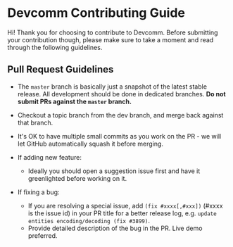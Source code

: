 # Devcomm Contributing Guide

Hi! Thank you for choosing to contribute to Devcomm. Before submitting your contribution though, please make sure to take a moment and read through the following guidelines.

## Pull Request Guidelines

- The `master` branch is basically just a snapshot of the latest stable release. All development should be done in dedicated branches. **Do not submit PRs against the `master` branch.**

- Checkout a topic branch from the dev branch, and merge back against that branch.

- It's OK to have multiple small commits as you work on the PR - we will let GitHub automatically squash it before merging.

- If adding new feature:
  - Ideally you should open a suggestion issue first and have it greenlighted before working on it.

- If fixing a bug:
  - If you are resolving a special issue, add `(fix #xxxx[,#xxx])` (#xxxx is the issue id) in your PR title for a better release log, e.g. `update entities encoding/decoding (fix #3899)`.
  - Provide detailed description of the bug in the PR. Live demo preferred.
